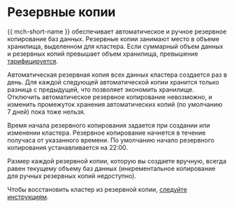 # Резервные копии

{{ mch-short-name }} обеспечивает автоматическое и ручное резервное копирование баз данных. Резервные копии занимают место в объеме хранилища, выделенном для кластера. Если суммарный объем данных и резервных копий превышает объем хранилища, превышение [тарифицируется](../pricing.md).

Автоматическая резервная копия всех данных кластера создается раз в день. Для каждой следующей автоматической копии хранится только разница с предыдущей, что позволяет экономить хранилище. Отключить автоматическое резервное копирование невозможно, и изменить промежуток хранения автоматических копий (по умолчанию 7 дней) пока тоже нельзя.

Время начала резервного копирования задается при создании или изменении кластера. Резервное копирование начнется в течение получаса от указанного времени. По умолчанию начало резервного копирования устанавливается на 22:00. 

Размер каждой резервной копии, которую вы создаете вручную, всегда равен текущему объему баз данных (инкрементальное копирование для ручных резервных копий недоступно).

Чтобы восстановить кластер из резервной копии, [следуйте инструкциям](../operations/cluster-backups.md).

